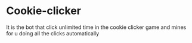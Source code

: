 # Cookie-clicker
It is the bot that click unlimited time in the cookie clicker game and mines for u doing all the clicks automatically 
